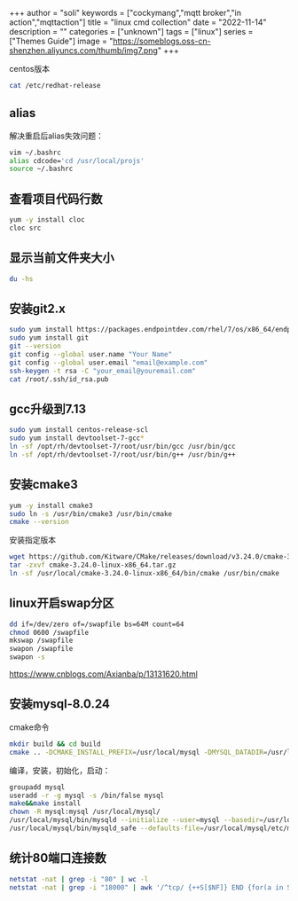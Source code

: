 +++
author = "soli"
keywords = ["cockymang","mqtt broker","in action","mqttaction"]
title = "linux cmd collection"
date = "2022-11-14"
description = ""
categories = ["unknown"]
tags = ["linux"]
series = ["Themes Guide"]
image = "https://someblogs.oss-cn-shenzhen.aliyuncs.com/thumb/img7.png"
+++
<!--more-->
centos版本
```sh
cat /etc/redhat-release
```
## alias
解决重启后alias失效问题：
```sh
vim ~/.bashrc
alias cdcode='cd /usr/local/projs'
source ~/.bashrc
```
## 查看项目代码行数
```sh
yum -y install cloc
cloc src
```
## 显示当前文件夹大小
```sh
du -hs
```
## 安装git2.x
```sh
sudo yum install https://packages.endpointdev.com/rhel/7/os/x86_64/endpoint-repo.x86_64.rpm
sudo yum install git
git --version
git config --global user.name "Your Name"
git config --global user.email "email@example.com"
ssh-keygen -t rsa -C "your_email@youremail.com"
cat /root/.ssh/id_rsa.pub
```
## gcc升级到7.13
```sh
sudo yum install centos-release-scl
sudo yum install devtoolset-7-gcc*
ln -sf /opt/rh/devtoolset-7/root/usr/bin/gcc /usr/bin/gcc
ln -sf /opt/rh/devtoolset-7/root/usr/bin/g++ /usr/bin/g++
```
## 安装cmake3
```sh
yum -y install cmake3
sudo ln -s /usr/bin/cmake3 /usr/bin/cmake
cmake --version
```
安装指定版本
```sh
wget https://github.com/Kitware/CMake/releases/download/v3.24.0/cmake-3.24.0-linux-x86_64.tar.gz
tar -zxvf cmake-3.24.0-linux-x86_64.tar.gz
ln -sf /usr/local/cmake-3.24.0-linux-x86_64/bin/cmake /usr/bin/cmake
```
## linux开启swap分区
```sh
dd if=/dev/zero of=/swapfile bs=64M count=64
chmod 0600 /swapfile
mkswap /swapfile
swapon /swapfile
swapon -s
```
https://www.cnblogs.com/Axianba/p/13131620.html
## 安装mysql-8.0.24
cmake命令
```sh
mkdir build && cd build
cmake .. -DCMAKE_INSTALL_PREFIX=/usr/local/mysql -DMYSQL_DATADIR=/usr/local/mysql/data -DCMAKE_C_COMPILER=/usr/bin/gcc -DCMAKE_CXX_COMPILER=/usr/bin/g++ -DSYSCONFDIR=/etc -DWITH_BOOST=/usr/local/boost -DDEFAULT_CHARSET=utf8 -DDEFAULT_COLLATION=utf8_general_ci -DENABLED_LOCAL_INFILE=ON -DWITH_INNODB_MEMCACHED=ON -DWITH_INNOBASE_STORAGE_ENGINE=1 -DWITH_FEDERATED_STORAGE_ENGINE=1 -DWITH_BLACKHOLE_STORAGE_ENGINE=1 -DWITH_ARCHIVE_STORAGE_ENGINE=1 -DWITHOUT_EXAMPLE_STORAGE_ENGINE=1 -DWITH_PERFSCHEMA_STORAGE_ENGINE=1 -DFORCE_INSOURCE_BUILD=1 -DMYSQL_TCP_PORT=3306
```
编译，安装，初始化，启动：
```sh
groupadd mysql
useradd -r -g mysql -s /bin/false mysql
make&&make install
chown -R mysql:mysql /usr/local/mysql/
/usr/local/mysql/bin/mysqld --initialize --user=mysql --basedir=/usr/local/mysql --datadir=/usr/local/mysql/data
/usr/local/mysql/bin/mysqld_safe --defaults-file=/usr/local/mysql/etc/my.cnf
```
## 统计80端口连接数
```sh
netstat -nat | grep -i "80" | wc -l
netstat -nat | grep -i "18000" | awk '/^tcp/ {++S[$NF]} END {for(a in S) print a, S[a]}' # 查看TCP连接状态
```